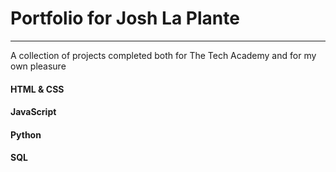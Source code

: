 # Portfolio for Josh La Plante
***
A collection of projects completed both for The Tech Academy and for my own pleasure

#### HTML & CSS

#### JavaScript

#### Python

#### SQL
